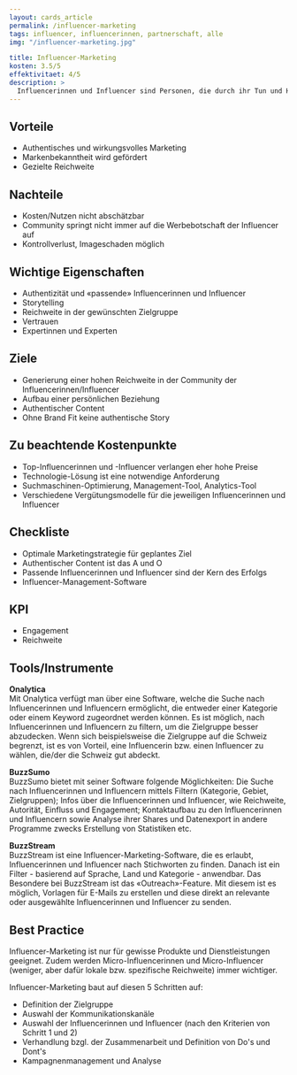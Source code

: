 ```yaml
---
layout: cards_article
permalink: /influencer-marketing
tags: influencer, influencerinnen, partnerschaft, alle
img: "/influencer-marketing.jpg"

title: Influencer-Marketing
kosten: 3.5/5
effektivitaet: 4/5
description: >
  Influencerinnen und Influencer sind Personen, die durch ihr Tun und Handeln in sozialen Medien andere Userinnen und User beeinflussen. Sie verbreiten über ihre Kommunikationskanäle auch Werbebotschaften für Unternehmen. Diese Marketingmassnahme basiert auf der Zusammenarbeit von Unternehmen und Influencerinnen/Influencern. Sie wird hauptsächlich für die Vermarktung eines Produkts und die Steigerung seines Bekanntheitsgrads eingesetzt.
---
```


## Vorteile

- Authentisches und wirkungsvolles Marketing
- Markenbekanntheit wird gefördert
- Gezielte Reichweite

## Nachteile

- Kosten/Nutzen nicht abschätzbar
- Community springt nicht immer auf die Werbebotschaft der Influencer auf
- Kontrollverlust, Imageschaden möglich

## Wichtige Eigenschaften

- Authentizität und «passende» Influencerinnen und Influencer
- Storytelling
- Reichweite in der gewünschten Zielgruppe
- Vertrauen
- Expertinnen und Experten

## Ziele

- Generierung einer hohen Reichweite in der Community der Influencerinnen/Influencer
- Aufbau einer persönlichen Beziehung
- Authentischer Content
- Ohne Brand Fit keine authentische Story

## Zu beachtende Kostenpunkte

- Top-Influencerinnen und -Influencer verlangen eher hohe Preise
- Technologie-Lösung ist eine notwendige Anforderung
- Suchmaschinen-Optimierung, Management-Tool, Analytics-Tool
- Verschiedene Vergütungsmodelle für die jeweiligen Influencerinnen und Influencer

## Checkliste

- Optimale Marketingstrategie für geplantes Ziel
- Authentischer Content ist das A und O
- Passende Influencerinnen und Influencer sind der Kern des Erfolgs
- Influencer-Management-Software

## KPI

- Engagement
- Reichweite

## Tools/Instrumente

**Onalytica**  
Mit Onalytica verfügt man über eine Software, welche die Suche nach Influencerinnen und Influencern ermöglicht, die entweder einer Kategorie oder einem Keyword zugeordnet werden können. Es ist möglich, nach Influencerinnen und Influencern zu filtern, um die Zielgruppe besser abzudecken. Wenn sich beispielsweise die Zielgruppe auf die Schweiz begrenzt, ist es von Vorteil, eine Influencerin bzw. einen Influencer zu wählen, die/der die Schweiz gut abdeckt.

**BuzzSumo**  
BuzzSumo bietet mit seiner Software folgende Möglichkeiten: Die Suche nach Influencerinnen und Influencern mittels Filtern (Kategorie, Gebiet, Zielgruppen); Infos über die Influencerinnen und Influencer, wie Reichweite, Autorität, Einfluss und Engagement; Kontaktaufbau zu den Influencerinnen und Influencern sowie Analyse ihrer Shares und Datenexport in andere Programme zwecks Erstellung von Statistiken etc.

**BuzzStream**  
BuzzStream ist eine Influencer-Marketing-Software, die es erlaubt, Influencerinnen und Influencer nach Stichworten zu finden. Danach ist ein Filter - basierend auf Sprache, Land und Kategorie - anwendbar. Das Besondere bei BuzzStream ist das «Outreach»-Feature. Mit diesem ist es möglich, Vorlagen für E-Mails zu erstellen und diese direkt an relevante oder ausgewählte Influencerinnen und Influencer zu senden.

## Best Practice

Influencer-Marketing ist nur für gewisse Produkte und Dienstleistungen geeignet. Zudem werden Micro-Influencerinnen und Micro-Influencer (weniger, aber dafür lokale bzw. spezifische Reichweite) immer wichtiger.

Influencer-Marketing baut auf diesen 5 Schritten auf:

- Definition der Zielgruppe
- Auswahl der Kommunikationskanäle
- Auswahl der Influencerinnen und Influencer (nach den Kriterien von Schritt 1 und 2)
- Verhandlung bzgl. der Zusammenarbeit und Definition von Do's und Dont's
- Kampagnenmanagement und Analyse
